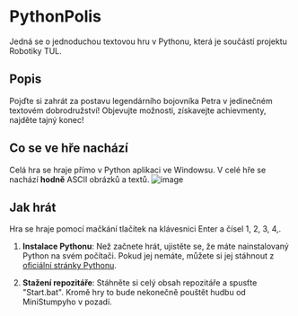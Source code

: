 # PythonPolis

Jedná se o jednoduchou textovou hru v Pythonu, která je součástí projektu Robotiky TUL.

## Popis
Pojďte si zahrát za postavu legendárního bojovníka Petra v jedinečném textovém dobrodružství! Objevujte možnosti, získavejte achievmenty, najděte tajný konec!

## Co se ve hře nachází
Celá hra se hraje přímo v Python aplikaci ve Windowsu. V celé hře se nachází **hodně** ASCII obrázků a textů. 
![image](https://github.com/LostJoZi/PythonPolis/assets/107387653/95a39943-115f-4d0e-8aab-18ba6be6451c)

## Jak hrát
Hra se hraje pomocí mačkání tlačítek na klávesnici Enter a čísel 1, 2, 3, 4,. 

1. **Instalace Pythonu**: Než začnete hrát, ujistěte se, že máte nainstalovaný Python na svém počítači. Pokud jej nemáte, můžete si jej stáhnout z [oficiální stránky Pythonu](https://www.python.org/).

2. **Stažení repozitáře**: Stáhněte si celý obsah repozitáře a spusťte "Start.bat". Kromě hry to bude nekonečně pouštět hudbu od MiniStumpyho v pozadí.
